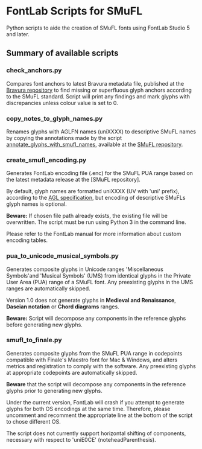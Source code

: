 # FontLab Scripts for SMuFL
Python scripts to aide the creation of SMuFL fonts using FontLab Studio 5 and later.

## Summary of available scripts
### check_anchors.py
Compares font anchors to latest Bravura metadata file, published at the [Bravura repository](https://github.com/steinbergmedia/bravura) to find missing or superfluous glyph anchors according to the SMuFL standard. Script will print any findings and mark glyphs with discrepancies unless colour value is set to 0.

### copy_notes_to_glyph_names.py
Renames glyphs with AGLFN names (uniXXXX) to descriptive SMuFL names by copying the annotations made by the script [annotate_glyphs_with_smufl_names](https://github.com/w3c/smufl/blob/gh-pages/scripts/fontlab/annotate_glyphs_with_smufl_names.py), available at the [SMuFL repository](https://github.com/w3c/smufl).

### create_smufl_encoding.py
Generates FontLab encoding file (.enc) for the SMuFL PUA range based on the latest metadata release at the [SMuFL repository].

By default, glyph names are formatted uniXXXX (UV with 'uni' prefix), according to the [AGL specification](https://github.com/adobe-type-tools/agl-specification), but encoding of descriptive SMuFLs glyph names is optional.

**Beware:** If chosen file path already exists, the existing file will be overwritten. The script must be run using Python 3 in the command line. 

Please refer to the FontLab manual for more information about custom encoding tables.

### pua_to_unicode_musical_symbols.py
Generates composite glyphs in Unicode ranges 'Miscellaneous Symbols'and 'Musical Symbols' (UMS) from identical glyphs in the Private User Area (PUA) range of a SMuFL font. Any preexisting glyphs in the UMS ranges are automatically skipped.

Version 1.0 does not generate glyphs in **Medieval and Renaissance**, **Daseian notation** or **Chord diagrams** ranges.

**Beware:** Script will decompose any components in the reference glyphs before generating new glyphs.

### smufl_to_finale.py
Generates composite glyphs from the SMuFL PUA range in codepoints compatible with Finale's Maestro font for Mac & Windows, and alters
metrics and registration to comply with the software. Any preexisting glyphs at appropriate codepoints are automatically skipped.

**Beware** that the script will decompose any components in the reference glyphs prior to generating new glyphs.

Under the current version, FontLab will crash if you attempt to generate glyphs for both OS encodings at the same time. Therefore, please uncomment and recomment the appropriate line at the bottom of the script to chose different OS.

The script does not currently support horizontal shifting of components, necessary with respect to 'uniE0CE' (noteheadParenthesis).
